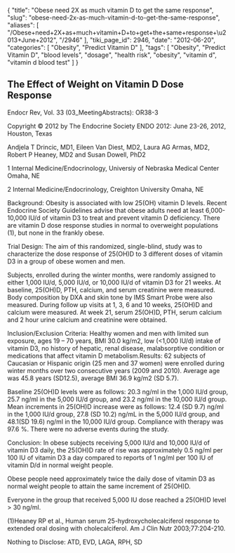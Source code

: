 {
    "title": "Obese need 2X as much vitamin D to get the same response",
    "slug": "obese-need-2x-as-much-vitamin-d-to-get-the-same-response",
    "aliases": [
        "/Obese+need+2X+as+much+vitamin+D+to+get+the+same+response+\u2013+June+2012",
        "/2946"
    ],
    "tiki_page_id": 2946,
    "date": "2012-06-20",
    "categories": [
        "Obesity",
        "Predict Vitamin D"
    ],
    "tags": [
        "Obesity",
        "Predict Vitamin D",
        "blood levels",
        "dosage",
        "health risk",
        "obesity",
        "vitamin d",
        "vitamin d blood test"
    ]
}


## The Effect of Weight on Vitamin D Dose Response

Endocr Rev, Vol. 33 (03_MeetingAbstracts): OR38-3

Copyright © 2012 by The Endocrine Society ENDO 2012: June 23-26, 2012, Houston, Texas

Andjela T Drincic, MD1, Eileen Van Diest, MD2, Laura AG Armas, MD2, Robert P Heaney, MD2 and Susan Dowell, PhD2

1 Internal Medicine/Endocrinology, Universiy of Nebraska Medical Center Omaha, NE 

2 Internal Medicine/Endocrinology, Creighton University Omaha, NE

Background: Obesity is associated with low 25(OH) vitamin D levels. Recent Endocrine Society Guidelines advise that obese adults need at least 6,000-10,000 IU/d of vitamin D3 to treat and prevent vitamin D deficiency. There are vitamin D dose response studies in normal to overweight populations (1), but none in the frankly obese.

Trial Design: The aim of this randomized, single-blind, study was to characterize the dose response of 25(OH)D to 3 different doses of vitamin D3 in a group of obese women and men. 

Subjects, enrolled during the winter months, were randomly assigned to either 1,000 IU/d, 5,000 IU/d, or 10,000 IU/d of vitamin D3 for 21 weeks. At baseline, 25(OH)D, PTH, calcium, and serum creatinine were measured. Body composition by DXA and skin tone by IMS Smart Probe were also measured. During follow up visits at 1, 3, 6 and 10 weeks, 25(OH)D and calcium were measured. At week 21, serum 25(OH)D, PTH, serum calcium and 2 hour urine calcium and creatinine were obtained.

Inclusion/Exclusion Criteria: Healthy women and men with limited sun exposure, ages 19 – 70 years, BMI  30.0 kg/m2, low (<1,000 IU/d) intake of vitamin D3, no history of hepatic, renal disease, malabsorptive condition or medications that affect vitamin D metabolism.Results: 62 subjects of Caucasian or Hispanic origin (25 men and 37 women) were enrolled during winter months over two consecutive years (2009 and 2010). Average age was 45.8 years (SD12.5), average BMI 36.9 kg/m2 (SD 5.7). 

Baseline 25(OH)D levels were as follows: 20.3 ng/ml in the 1,000 IU/d group, 25.7 ng/ml in the 5,000 IU/d group, and 23.2 ng/ml in the 10,000 IU/d group. Mean increments in 25(OH)D increase were as follows: 12.4 (SD 9.7) ng/ml in the 1,000 IU/d group, 27.8 (SD 10.2) ng/mL in the 5,000 IU/d group, and 48.1(SD 19.6) ng/ml in the 10,000 IU/d group. Compliance with therapy was 97.6 %. There were no adverse events during the study.

Conclusion: In obese subjects receiving 5,000 IU/d and 10,000 IU/d of vitamin D3 daily, the 25(OH)D rate of rise was approximately 0.5 ng/ml per 100 IU of vitamin D3 a day compared to reports of 1 ng/ml per 100 IU of vitamin D/d in normal weight people. 

Obese people need approximately twice the daily dose of vitamin D3 as normal weight people to attain the same increment of 25(OH)D. 

Everyone in the group that received 5,000 IU dose reached a 25(OH)D level > 30 ng/ml.

(1)Heaney RP et al., Human serum 25-hydroxycholecalciferol response to extended oral dosing with cholecalciferol. Am J Clin Nutr 2003;77:204-210.

Nothing to Disclose: ATD, EVD, LAGA, RPH, SD